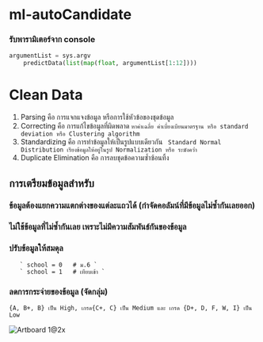 # ml-autoCandidate

### รับพารามิเตอร์จาก console
```python
argumentList = sys.argv
    predictData(list(map(float, argumentList[1:12])))
```
# Clean Data 
1. Parsing คือ การแจกแจงข้อมูล หรือการใช้หัวข้อของชุดข้อมูล
2. Correcting คือ การแก้ไขข้อมูลที่ผิดพลาด
` หาค่าเฉลี่ย ค่าเบี่ยงเบียนมาตรฐาน หรือ standard deviation หรือ Clustering algorithm  `
3. Standardizing คือ การทำข้อมูลให้เป็นรูปแบบเดียวกัน
` Standard Normal Distribution เรียงข้อมูลให้อยู่ในรูป Normalization หรือ ระฆังคว่ำ` 
4. Duplicate Elimination คือ การลบชุดข้อความซ้ำซ้อนทิ้ง

## การเตรียมข้อมูลสำหรับ
### ข้อมูลต้องแยกความแตกต่างของแต่ละแถวได้ (กำจัดคอลัมน์ที่มีข้อมูลไม่ซ้ำกันเลยออก)
### ไม่ใช้ข้อมูลที่ไม่ซ้ำกันเลย  เพราะไม่มีความสัมพันธ์กันของข้อมูล
### ปรับข้อมูลให้สมดุล
       ` school = 0   # ม.6 `
       ` school = 1   # เทียบเข้า `
### ลดการกระจ่ายของข้อมูล (จัดกลุ่ม)
  ` {A, B+, B} เป็น High, เกรด{C+, C} เป็น Medium และ เกรด {D+, D, F, W, I} เป็น Low  `

![Artboard 1@2x](https://miro.medium.com/max/2400/1*-bqV4YyZtlz9EUxi8levjw.png)
